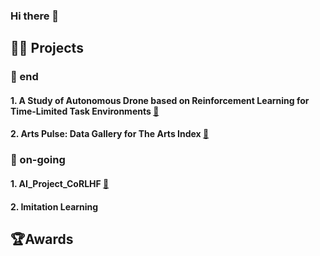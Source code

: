 ### Hi there 👋



<h2>🏄‍♀️ Projects</h2>
<h3>🥳 end</h3>

#### 1. A Study of Autonomous Drone based on Reinforcement Learning for Time-Limited Task Environments [🔗](https://github.com/eunjuyummy/autonomous-drone-flight-project)

#### 2. Arts Pulse: Data Gallery for The Arts Index [🔗](https://github.com/eunjuyummy/Arts_Pulse)

<h3>🏃 on-going</h3>

#### 1. AI_Project_CoRLHF [🔗](https://github.com/eunjuyummy/AI_Project_CoRLHF)

#### 2. Imitation Learning

<h2>🏆Awards</h2>

<!--
**eunjuyummy/eunjuyummy** is a ✨ _special_ ✨ repository because its `README.md` (this file) appears on your GitHub profile.

Here are some ideas to get you started:

- 🔭 I’m currently working on ...
- 🌱 I’m currently learning ...
- 👯 I’m looking to collaborate on ...
- 🤔 I’m looking for help with ...
- 💬 Ask me about ...
- 📫 How to reach me: ...
- 😄 Pronouns: ...
- ⚡ Fun fact: ...
-->
